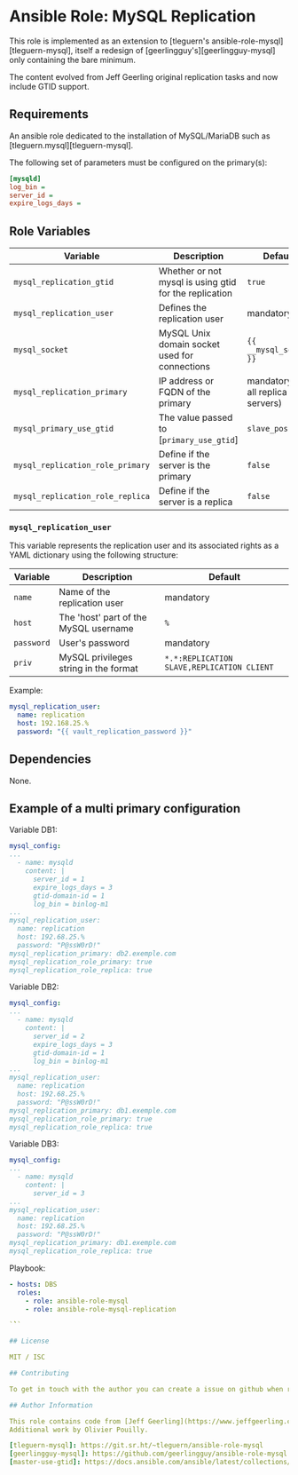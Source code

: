 # Ansible Role: MySQL Replication

This role is implemented as an extension to [tleguern's ansible-role-mysql][tleguern-mysql], itself a redesign of [geerlingguy's][geerlingguy-mysql] only containing the bare minimum.

The content evolved from Jeff Geerling original replication tasks and now include GTID support.

## Requirements

An ansible role dedicated to the installation of MySQL/MariaDB such as [tleguern.mysql][tleguern-mysql].

The following set of parameters must be configured on the primary(s):

```ini
[mysqld]
log_bin =
server_id =
expire_logs_days =
```

## Role Variables

| Variable | Description | Default |
|----------|-------------|---------|
| `mysql_replication_gtid` | Whether or not mysql is using gtid for the replication | `true` |
| `mysql_replication_user` | Defines the replication user | mandatory |
| `mysql_socket` | MySQL Unix domain socket used for connections | `{{ __mysql_socket }}` |
| `mysql_replication_primary` | IP address or FQDN of the primary | mandatory (for all replica servers)|
| `mysql_primary_use_gtid` | The value passed to [`primary_use_gtid`] | `slave_pos` |
| `mysql_replication_role_primary` | Define if the server is the primary | `false` |
| `mysql_replication_role_replica` | Define if the server is a replica | `false` |

### `mysql_replication_user`

This variable represents the replication user and its associated rights as a YAML dictionary using the following structure:

| Variable | Description | Default |
|----------|-------------|---------|
| `name` | Name of the replication user | mandatory |
| `host` | The 'host' part of the MySQL username | `%` |
| `password` | User's password  | mandatory |
| `priv` | MySQL privileges string in the format  | `*.*:REPLICATION SLAVE,REPLICATION CLIENT` |

Example:

```yaml
mysql_replication_user:
  name: replication
  host: 192.168.25.%
  password: "{{ vault_replication_password }}"
```

## Dependencies

None.

## Example of a multi primary configuration

Variable DB1:

```yaml
mysql_config:
...
  - name: mysqld
    content: |
      server_id = 1
      expire_logs_days = 3
      gtid-domain-id = 1
      log_bin = binlog-m1
...
mysql_replication_user:
  name: replication
  host: 192.68.25.%
  password: "P@ssW0rD!"
mysql_replication_primary: db2.exemple.com
mysql_replication_role_primary: true
mysql_replication_role_replica: true
```

Variable DB2:

```yaml
mysql_config:
...
  - name: mysqld
    content: |
      server_id = 2
      expire_logs_days = 3
      gtid-domain-id = 1
      log_bin = binlog-m1
...
mysql_replication_user:
  name: replication
  host: 192.68.25.%
  password: "P@ssW0rD!"
mysql_replication_primary: db1.exemple.com
mysql_replication_role_primary: true
mysql_replication_role_replica: true
```

Variable DB3:

```yaml
mysql_config:
...
  - name: mysqld
    content: |
      server_id = 3
...
mysql_replication_user:
  name: replication
  host: 192.68.25.%
  password: "P@ssW0rD!"
mysql_replication_primary: db1.exemple.com
mysql_replication_role_replica: true
```

Playbook:

```yaml
- hosts: DBS
  roles:
    - role: ansible-role-mysql
    - role: ansible-role-mysql-replication

`̀̀``

## License

MIT / ISC

## Contributing

To get in touch with the author you can create a issue on github when requesting features.

## Author Information

This role contains code from [Jeff Geerling](https://www.jeffgeerling.com/), author of [Ansible for DevOps](https://www.ansiblefordevops.com/).
Additional work by Olivier Pouilly.

[tleguern-mysql]: https://git.sr.ht/~tleguern/ansible-role-mysql
[geerlingguy-mysql]: https://github.com/geerlingguy/ansible-role-mysql
[master-use-gtid]: https://docs.ansible.com/ansible/latest/collections/community/mysql/mysql_replication_module.html#parameter-master_use_gtid
